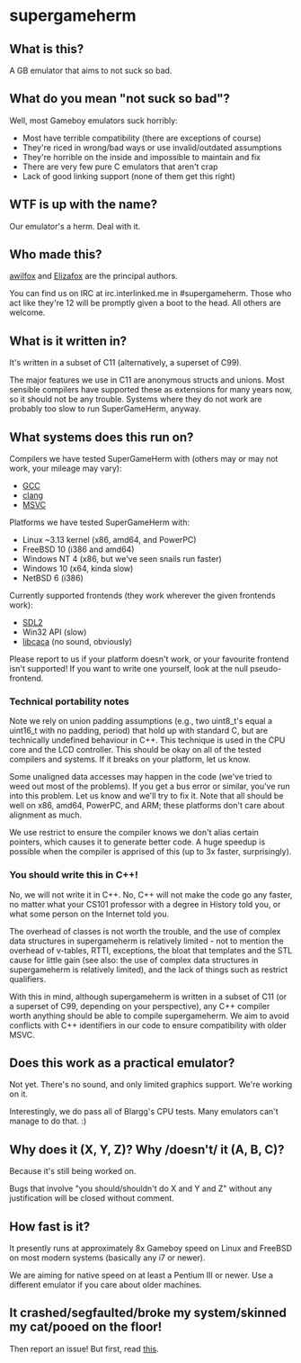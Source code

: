 # supergameherm

## What is this?
A GB emulator that aims to not suck so bad.

## What do you mean "not suck so bad"?
Well, most Gameboy emulators suck horribly:
* Most have terrible compatibility (there are exceptions of course)
* They're riced in wrong/bad ways or use invalid/outdated assumptions
* They're horrible on the inside and impossible to maintain and fix
* There are very few pure C emulators that aren't crap
* Lack of good linking support (none of them get this right)

## WTF is up with the name?
Our emulator's a herm. Deal with it.

## Who made this?
[awilfox](http://github.com/awilfox) and [Elizafox](http://github.com/Elizafox)
are the principal authors.

You can find us on IRC at irc.interlinked.me in #supergameherm. Those who act
like they're 12 will be promptly given a boot to the head. All others are
welcome.

## What is it written in?
It's written in a subset of C11 (alternatively, a superset of C99).

The major features we use in C11 are anonymous structs and unions. Most
sensible compilers have supported these as extensions for many years
now, so it should not be any trouble. Systems where they do not work
are probably too slow to run SuperGameHerm, anyway.

## What systems does this run on?
Compilers we have tested SuperGameHerm with (others may or may not work,
your mileage may vary):
* [GCC](https://gcc.gnu.org/)
* [clang](http://clang.llvm.org/)
* [MSVC](http://www.visualstudio.com/downloads/download-visual-studio-vs)

Platforms we have tested SuperGameHerm with:
* Linux ~3.13 kernel (x86, amd64, and PowerPC)
* FreeBSD 10 (i386 and amd64)
* Windows NT 4 (x86, but we've seen snails run faster)
* Windows 10 (x64, kinda slow)
* NetBSD 6 (i386)

Currently supported frontends (they work wherever the given frontends
work):
* [SDL2](https://www.libsdl.org/download-2.0.php)
* Win32 API (slow)
* [libcaca](http://caca.zoy.org/) (no sound, obviously)

Please report to us if your platform doesn't work, or your favourite frontend
isn't supported! If you want to write one yourself, look at the null pseudo-
frontend.

### Technical portability notes 
Note we rely on union padding assumptions (e.g., two uint8_t's equal a
uint16_t with no padding, period) that hold up with standard C, but are
technically undefined behaviour in C++. This technique is used in the CPU core
and the LCD controller. This should be okay on all of the tested compilers and
systems. If it breaks on your platform, let us know.

Some unaligned data accesses may happen in the code (we've tried to weed out
most of the problems). If you get a bus error or similar, you've run into this
problem. Let us know and we'll try to fix it. Note that all should be well on
x86, amd64, PowerPC, and ARM; these platforms don't care about alignment as much.

We use restrict to ensure the compiler knows we don't alias certain pointers,
which causes it to generate better code. A huge speedup is possible when the
compiler is apprised of this (up to 3x faster, surprisingly).

### You should write this in C++!
No, we will not write it in C++. No, C++ will not make the code go any faster,
no matter what your CS101 professor with a degree in History told you, or what
some person on the Internet told you.

The overhead of classes is not worth the trouble, and the use of complex data
structures in supergameherm is relatively limited - not to mention the overhead
of v-tables, RTTI, exceptions, the bloat that templates and the STL cause for
little gain (see also: the use of complex data structures in supergameherm is
relatively limited), and the lack of things such as restrict qualifiers.

With this in mind, although supergameherm is written in a subset of C11 (or a
superset of C99, depending on your perspective), any C++ compiler worth
anything should be able to compile supergameherm. We aim to avoid conflicts
with C++ identifiers in our code to ensure compatibility with older MSVC.

## Does this work as a practical emulator?
Not yet. There's no sound, and only limited graphics support. We're working on
it.

Interestingly, we do pass all of Blargg's CPU tests. Many emulators can't
manage to do that. :)

## Why does it (X, Y, Z)?  Why /doesn't/ it (A, B, C)?
Because it's still being worked on.

Bugs that involve "you should/shouldn't do X and Y and Z" without any 
justification will be closed without comment.

## How fast is it?
It presently runs at approximately 8x Gameboy speed on Linux and FreeBSD on
most modern systems (basically any i7 or newer).

We are aiming for native speed on at least a Pentium III or newer. Use a
different emulator if you care about older machines.

## It crashed/segfaulted/broke my system/skinned my cat/pooed on the floor!
Then report an issue! But first, read 
[this](http://www.chiark.greenend.org.uk/~sgtatham/bugs.html).
